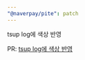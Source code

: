```yaml
---
"@naverpay/pite": patch
---
```


tsup log에 색상 반영

PR: [tsup log에 색상 반영](https://github.com/NaverPayDev/pite/pull/55)

